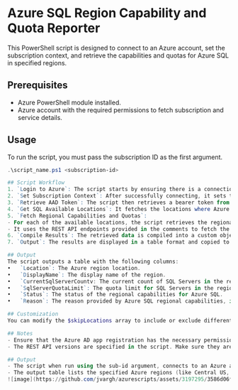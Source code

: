 # Azure SQL Region Capability and Quota Reporter
This PowerShell script is designed to connect to an Azure account, set the subscription context, and retrieve the capabilities and quotas for Azure SQL in specified regions.

## Prerequisites
- Azure PowerShell module installed.
- Azure account with the required permissions to fetch subscription and service details.

## Usage
To run the script, you must pass the subscription ID as the first argument.

```powershell
.\script_name.ps1 <subscription-id>

## Script Workflow
1. `Login to Azure`: The script starts by ensuring there is a connection to an Azure account.
2. `Set Subscription Context`: After successfully connecting, it sets the context to the provided subscription ID.
3. `Retrieve AAD Token`: The script then retrieves a bearer token from Azure Active Directory (AAD) for authenticating REST calls.
4. `Get SQL Available Locations`: It fetches the locations where Azure SQL is available, excluding specified regions.
5. `Fetch Regional Capabilities and Quotas`:
- For each of the available locations, the script retrieves the regional capabilities and current quota settings for Azure SQL.
- It uses the REST API endpoints provided in the comments to fetch the service level objectives (SLOs) and subscription quotas.
6. `Compile Results`: The retrieved data is compiled into a custom object for each location.
7. `Output`: The results are displayed in a table format and copied to the clipboard.

## Output
The script outputs a table with the following columns:
•	`Location`: The Azure region location.
•	`DisplayName`: The display name of the region.
•	`CurrentSqlServerCountv: The current count of SQL Servers in the region.
•	`SqlServerQuotaLimit`: The quota limit for SQL Servers in the region.
•	`Status`: The status of the regional capabilities for Azure SQL.
•	`Reason`: The reason provided by Azure SQL regional capabilities, if any.

## Customization
You can modify the $skipLocations array to include or exclude different regions based on your needs.

## Notes
- Ensure that the Azure AD app registration has the necessary permissions to perform these actions.
- The REST API versions are specified in the script. Make sure they are up to date with the Azure REST API versions you intend to use.

## Output
- The script when run using the sub-id argument, connects to an Azure account and check the current SQL Server quota settings for that subscription. It eventually gets the subscription quota settings for SQL. 
- The output table lists the specified Azure regions (like Central US, East US, etc.), displays the current SQL Server count in each region and the SQL Server quota limit. Each region listed in this case has a quota limit of 20 SQL Servers, with East US already having some 1 SQL Servers deployed, while the other regions have none deployed.
![image](https://github.com/jvargh/azurescripts/assets/3197295/3586d06f-4e15-4d9c-955f-c9e0c773d203)

 





